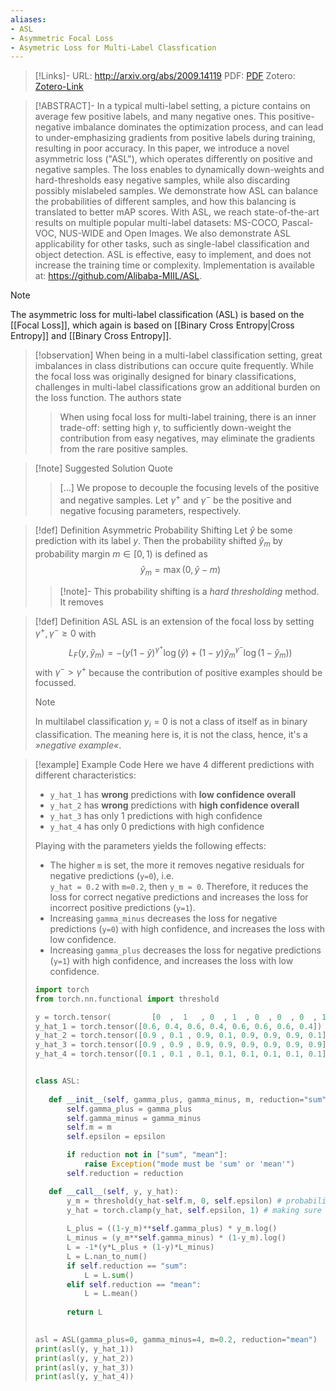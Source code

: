 ```yaml
---
aliases:
- ASL
- Asymmetric Focal Loss
- Asymetric Loss for Multi-Label Classfication
---
```


>[!Links]-
>URL: http://arxiv.org/abs/2009.14119
>PDF: [PDF](../../../PDFs/ben-baruch2021.pdf)
>Zotero: [Zotero-Link](zotero://select/items/@ben-baruch2021)

>[!ABSTRACT]-
>In a typical multi-label setting, a picture contains on average few positive labels, and many negative ones. This positive-negative imbalance dominates the optimization process, and can lead to under-emphasizing gradients from positive labels during training, resulting in poor accuracy. In this paper, we introduce a novel asymmetric loss ("ASL"), which operates differently on positive and negative samples. The loss enables to dynamically down-weights and hard-thresholds easy negative samples, while also discarding possibly mislabeled samples. We demonstrate how ASL can balance the probabilities of different samples, and how this balancing is translated to better mAP scores. With ASL, we reach state-of-the-art results on multiple popular multi-label datasets: MS-COCO, Pascal-VOC, NUS-WIDE and Open Images. We also demonstrate ASL applicability for other tasks, such as single-label classification and object detection. ASL is effective, easy to implement, and does not increase the training time or complexity. Implementation is available at: https://github.com/Alibaba-MIIL/ASL.

>[!note]
>The asymmetric loss for multi-label classification (ASL) is based on the [[Focal Loss]], which again is based on [[Binary Cross Entropy|Cross Entropy]] and [[Binary Cross Entropy]].

>[!observation]
>When being in a multi-label classification setting, great imbalances in class distributions can occure quite frequently. While the focal loss was originally designed for binary classifications, challenges in multi-label classifications grow an additional burden on the loss function. The authors state
>>When using focal loss for multi-label training, there is an inner trade-off: setting high $\gamma$, to sufficiently down-weight the contribution from easy negatives, may eliminate the gradients from the rare positive samples.
>

>[!note] Suggested Solution
> Quote
>>[...]  We propose to decouple the focusing levels of the positive and negative samples. Let $\gamma^+$ and $\gamma^-$ be the positive and negative focusing parameters, respectively.

>[!def] Definition Asymmetric Probability Shifting
>Let $\hat{y}$ be some prediction with its label $y$. Then the probability shifted $\hat{y}_m$ by probability margin $m \in [0,1)$ is defined as
>$$ \hat{y}_m = \max(0, \hat{y}-m) $$
>>[!note]-
>>This probability shifting is a _hard thresholding_ method. It removes

>[!def] Definition ASL
> ASL is an extension of the focal loss by setting $\gamma^+, \gamma^- \geq0$ with 
>$$ L_{F}(y, \hat{y}_m) = -\left(y (1-\hat{y})^{\gamma^+} \log(\hat{y}) + (1-y) \hat{y}_m^{\gamma^-}\log(1-\hat{y}_m)\right)$$
>with $\gamma^- > \gamma^+$ because the contribution of positive examples should be focussed.
>>[!note]
>>In multilabel classification $y_i=0$ is not a class of itself as in binary classification. The meaning here is, it is not the class, hence, it's a _»negative example«_.

>[!example] Example Code
>Here we have 4 different predictions with different characteristics:
>- `y_hat_1` has **wrong** predictions with **low confidence overall**
>- `y_hat_2` has **wrong** predictions with **high confidence overall**
>- `y_hat_3` has only $1$ predictions with high confidence
>- `y_hat_4` has only $0$ predictions with high confidence
>
>Playing with the parameters yields the following effects:
>- The higher `m` is set, the more it removes negative residuals for negative predictions (`y=0`), i.e. <br> `y_hat = 0.2` with `m=0.2`, then `y_m = 0`. Therefore, it reduces the loss for correct negative predictions and increases the loss for incorrect positive predictions (`y=1`).
>- Increasing `gamma_minus` decreases the loss for negative predictions (`y=0`) with high confidence, and increases the loss with low confidence.
>- Increasing `gamma_plus` decreases the loss for negative predictions (`y=1`) with high confidence, and increases the loss with low confidence.
>
>```python 
>import torch
>from torch.nn.functional import threshold
>
>y = torch.tensor(         [0  ,  1   , 0  , 1  , 0  , 0  , 0  , 1], dtype=torch.float)
>y_hat_1 = torch.tensor([0.6, 0.4, 0.6, 0.4, 0.6, 0.6, 0.6, 0.4])
>y_hat_2 = torch.tensor([0.9 , 0.1 , 0.9, 0.1, 0.9, 0.9, 0.9, 0.1])
>y_hat_3 = torch.tensor([0.9 , 0.9 , 0.9, 0.9, 0.9, 0.9, 0.9, 0.9])
>y_hat_4 = torch.tensor([0.1 , 0.1 , 0.1, 0.1, 0.1, 0.1, 0.1, 0.1])
>
>
>class ASL:
>   
>    def __init__(self, gamma_plus, gamma_minus, m, reduction="sum", epsilon=1e-7):
>        self.gamma_plus = gamma_plus
>        self.gamma_minus = gamma_minus
>        self.m = m
>        self.epsilon = epsilon
>
>        if reduction not in ["sum", "mean"]:
>            raise Exception("mode must be 'sum' or 'mean'")
>        self.reduction = reduction
>
>    def __call__(self, y, y_hat):
>        y_m = threshold(y_hat-self.m, 0, self.epsilon) # probability shifting
>        y_hat = torch.clamp(y_hat, self.epsilon, 1) # making sure non of the values are zero for log-function
>        
>        L_plus = ((1-y_m)**self.gamma_plus) * y_m.log()
>        L_minus = (y_m**self.gamma_minus) * (1-y_m).log()
>        L = -1*(y*L_plus + (1-y)*L_minus)
>        L = L.nan_to_num()
>        if self.reduction == "sum":
>            L = L.sum()
>        elif self.reduction == "mean":
>            L = L.mean()
>        
>        return L
>        
>
>asl = ASL(gamma_plus=0, gamma_minus=4, m=0.2, reduction="mean")
>print(asl(y, y_hat_1))
>print(asl(y, y_hat_2))
>print(asl(y, y_hat_3))
>print(asl(y, y_hat_4))
>``` 